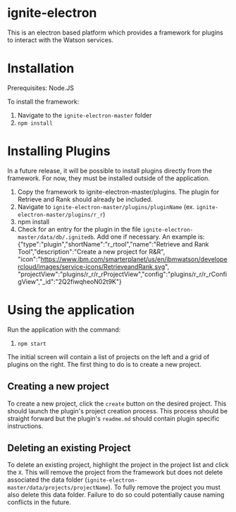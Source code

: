 # ignite-electron
This is an electron based platform which provides a framework for plugins to interact with the Watson services.

# Installation
Prerequisites:
Node.JS

To install the framework:
1. Navigate to the `ignite-electron-master` folder
2. `npm install`

# Installing Plugins
In a future release, it will be possible to install plugins directly from the framework. For now, they must be installed outside of the application.

1. Copy the framework to ignite-electron-master/plugins. The plugin for Retrieve and Rank should already be included.
2. Navigate to `ignite-electron-master/plugins/pluginName` (ex. `ignite-electron-master/plugins/r_r`)
3. npm install
4. Check for an entry for the plugin in the file `ignite-electron-master/data/db/.ignitedb`. Add one if necessary. An example is:
{"type":"plugin","shortName":"r_rtool","name":"Retrieve and Rank Tool","description":"Create a new project for R&R", "icon":"https://www.ibm.com/smarterplanet/us/en/ibmwatson/developercloud/images/service-icons/RetrieveandRank.svg", "projectView":"plugins/r_r/r_rProjectView","config":"plugins/r_r/r_rConfigView","_id":"2Q2fiwqheoN02t9K"}

# Using the application

Run the application with the command:
1. `npm start`

The initial screen will contain a list of projects on the left and a grid of plugins on the right. The first thing to do is to create a new project.

## Creating a new project

To create a new project, click the `create` button on the desired project. This should launch the plugin's project creation process. This process should be straight forward but the plugin's `readme.md` should contain plugin specific instructions.

## Deleting an existing Project

To delete an existing project, highlight the project in the project list and click the `X`. This will remove the project from the framework but does not delete associated the data folder (`ignite-electron-master/data/projects/projectName`). To fully remove the project you must also delete this data folder. Failure to do so could potentially cause naming conflicts in the future. 
